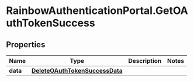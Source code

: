 # RainbowAuthenticationPortal.GetOAuthTokenSuccess

## Properties
Name | Type | Description | Notes
------------ | ------------- | ------------- | -------------
**data** | [**DeleteOAuthTokenSuccessData**](DeleteOAuthTokenSuccessData.md) |  | 


